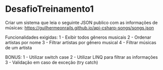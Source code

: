 # DesafioTreinamento1
Criar um sistema que leia o seguinte JSON publico com as informações de músicas:
https://guilhermeonrails.github.io/api-csharp-songs/songs.json

Funcionalidades exigidas:
1 - Exibir todos gêneros musicais
2 - Ordenar artistas por nome
3 - Filtrar artistas por gênero musical
4 - Filtrar músicas de um artista

BONUS:
1 - Utilizar switch case
2 - Utilizar LINQ para filtrar as informações
3 - Validação em caso de exceção (try catch)
